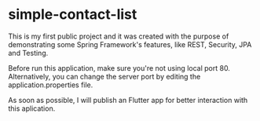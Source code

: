 # simple-contact-list
This is my first public project and it was created with the purpose of demonstrating some Spring Framework's features, like REST, Security, JPA and Testing.

Before run this application, make sure you're not using local port 80. Alternatively, you can change the server port by editing the application.properties file.

As soon as possible, I will publish an Flutter app for better interaction with this aplication.
